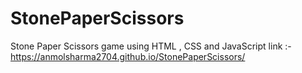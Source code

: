 # StonePaperScissors
Stone Paper Scissors game using HTML , CSS and JavaScript
link :- https://anmolsharma2704.github.io/StonePaperScissors/
